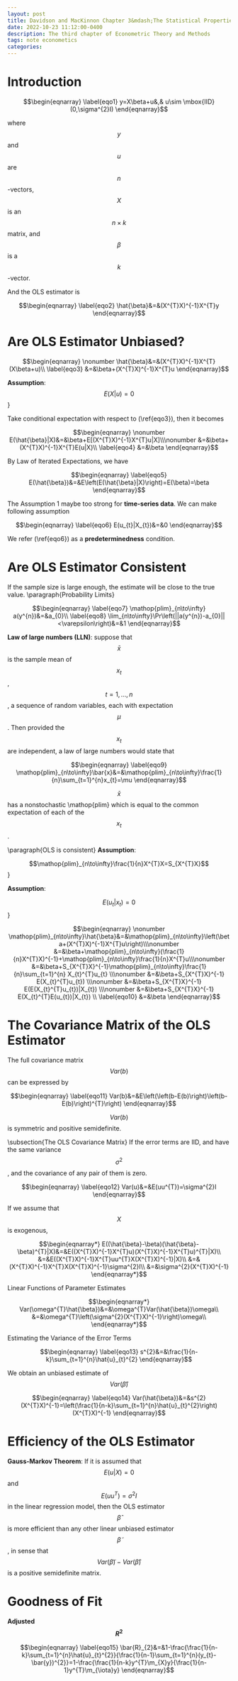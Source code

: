 ```yaml
---
layout: post
title: Davidson and MacKinnon Chapter 3&mdash;The Statistical Properties of Ordinary Least Squares  
date: 2022-10-23 11:12:00-0400
description: The third chapter of Econometric Theory and Methods
tags: note econometics
categories: 
---
```


# Introduction

$$\begin{eqnarray}
\label{eqo1}
y=X\beta+u&,& u\sim \mbox{IID}(0,\sigma^{2}I)
\end{eqnarray}$$

where $$y$$ and $$u$$ are $$n$$-vectors, $$X$$ is an $$n\times k$$ matrix, and $$\beta$$ is a $$k$$-vector.

And the OLS estimator is

$$\begin{eqnarray}
\label{eqo2}
\hat{\beta}&=&(X^{T}X)^{-1}X^{T}y
\end{eqnarray}$$


# Are OLS Estimator Unbiased?

$$\begin{eqnarray}
\nonumber
\hat{\beta}&=&(X^{T}X)^{-1}X^{T}(X\beta+u)\\
\label{eqo3}
&=&\beta+(X^{T}X)^{-1}X^{T}u
\end{eqnarray}$$

**Assumption**: $$E(X|u)=0$$}

Take conditional expectation with respect to (\ref{eqo3}), then it becomes 

$$\begin{eqnarray}
\nonumber
E(\hat{\beta}|X)&=&\beta+E[(X^{T}X)^{-1}X^{T}u|X]\\\nonumber
&=&\beta+(X^{T}X)^{-1}X^{T}E(u|X)\\
\label{eqo4}
&=&\beta
\end{eqnarray}$$

By Law of Iterated Expectations, we have

$$\begin{eqnarray}
\label{eqo5}
E(\hat{\beta})&=&E\left(E(\hat{\beta}|X)\right)=E(\beta)=\beta
\end{eqnarray}$$


The Assumption 1 maybe too strong for **time-series data**. We can make following assumption

$$\begin{eqnarray}
\label{eqo6}
E(u_{t}|X_{t})&=&0
\end{eqnarray}$$

We refer (\ref{eqo6}) as a **predeterminedness** condition.

# Are OLS Estimator Consistent
If the sample size is large enough, the estimate will be close to the true value.
\paragraph{Probability Limits}

$$\begin{eqnarray}
\label{eqo7}
\mathop{plim}_{n\to\infty} a(y^{n})&=&a_{0}\\
\label{eqo8}
\lim_{n\to\infty}\Pr\left(||a(y^{n})-a_{0}||<\varepsilon\right)&=&1
\end{eqnarray}$$

**Law of large numbers (LLN)**: suppose that $$\bar{x}$$ is the sample mean of $$x_{t}$$, $$t=1,\dots, n$$, a sequence of random variables, each with expectation $$\mu$$. Then provided the $$x_{t}$$ are independent, a law of large numbers would state that

$$\begin{eqnarray}
\label{eqo9}
\mathop{plim}_{n\to\infty}\bar{x}&=&\mathop{plim}_{n\to\infty}\frac{1}{n}\sum_{t=1}^{n}x_{t}=\mu
\end{eqnarray}$$

$$\bar{x}$$ has a nonstochastic \mathop{plim} which is equal to the common expectation of each of the $$x_{t}$$.

\paragraph{OLS is consistent}
**Assumption**: 

$$\mathop{plim}_{n\to\infty}\frac{1}{n}X^{T}X=S_{X^{T}X}$$}

**Assumption**: 

$$E(u_{t}|x_{t})=0$$}


$$\begin{eqnarray}
\nonumber
\mathop{plim}_{n\to\infty}\hat{\beta}&=&\mathop{plim}_{n\to\infty}\left(\beta+(X^{T}X)^{-1}X^{T}u\right)\\\nonumber
&=&\beta+\mathop{plim}_{n\to\infty}(\frac{1}{n}X^{T}X)^{-1}+\mathop{plim}_{n\to\infty}\frac{1}{n}X^{T}u\\\nonumber
&=&\beta+S_{X^{T}X}^{-1}\mathop{plim}_{n\to\infty}\frac{1}{n}\sum_{t=1}^{n} X_{t}^{T}u_{t} \\\nonumber
&=&\beta+S_{X^{T}X}^{-1} E(X_{t}^{T}u_{t}) \\\nonumber
&=&\beta+S_{X^{T}X}^{-1} E(E(X_{t}^{T}u_{t})|X_{t}) \\\nonumber
&=&\beta+S_{X^{T}X}^{-1} E(X_{t}^{T}E(u_{t})|X_{t}) \\
\label{eqo10}
&=&\beta
\end{eqnarray}$$


# The Covariance Matrix of the OLS Estimator
The full covariance matrix $$Var(b)$$ can be expressed by

$$\begin{eqnarray}
\label{eqo11}
Var(b)&=&E\left(\left(b-E(b)\right)\left(b-E(b)\right)^{T}\right)
\end{eqnarray}$$


$$Var(b)$$ is symmetric and positive semidefinite.

\subsection{The OLS Covariance Matrix}
If the error terms are IID, and have the same variance $$\sigma^{2}$$, and the covariance of any pair of them is zero.

$$\begin{eqnarray}
\label{eqo12}
Var(u)&=&E(uu^{T})=\sigma^{2}I
\end{eqnarray}$$


If we assume that $$X$$ is exogenous,

$$\begin{eqnarray*}
E((\hat{\beta}-\beta)(\hat{\beta}-\beta)^{T}|X)&=&E((X^{T}X)^{-1}X^{T}u)(X^{T}X)^{-1}X^{T}u)^{T}|X)\\
&=&E((X^{T}X)^{-1}X^{T}uu^{T}X(X^{T}X)^{-1}|X)\\
&=&(X^{T}X)^{-1}X^{T}X(X^{T}X)^{-1}\sigma^{2}I\\
&=&\sigma^{2}(X^{T}X)^{-1}
\end{eqnarray*}$$


Linear Functions of Parameter Estimates

$$\begin{eqnarray*}
Var(\omega^{T}\hat{\beta})&=&\omega^{T}Var(\hat{\beta})\omega\\
&=&\omega^{T}\left(\sigma^{2}(X^{T}X)^{-1}\right)\omega\\
\end{eqnarray*}$$


Estimating the Variance of the Error Terms

$$\begin{eqnarray}
\label{eqo13}
s^{2}&=&\frac{1}{n-k}\sum_{t=1}^{n}\hat{u}_{t}^{2}
\end{eqnarray}$$

We obtain an unbiased estimate of $$Var(\hat{\beta})$$

$$\begin{eqnarray}
\label{eqo14}
Var(\hat{\beta})&=&s^{2}(X^{T}X)^{-1}=\left(\frac{1}{n-k}\sum_{t=1}^{n}\hat{u}_{t}^{2}\right)(X^{T}X)^{-1}
\end{eqnarray}$$


# Efficiency of the OLS Estimator
**Gauss-Markov Theorem**: If it is assumed that $$E(u|X)=0$$ and $$E(uu^{T})=\sigma^{2}I$$ in the linear regression model, then the OLS estimator $$\hat{\beta}$$ is more efficient than any other linear unbiased estimator $$\tilde{\beta}$$, in sense that $$Var(\tilde{\beta})-Var(\hat{\beta})$$ is a positive semidefinite matrix.


# Goodness of Fit
**Adjusted $$R^{2}$$**

$$\begin{eqnarray}
\label{eqo15}
\bar{R}_{2}&=&1-\frac{\frac{1}{n-k}\sum_{t=1}^{n}\hat{u}_{t}^{2}}{\frac{1}{n-1}\sum_{t=1}^{n}(y_{t}-\bar{y})^{2}}=1-\frac{\frac{1}{n-k}y^{T}\m_{X}y}{\frac{1}{n-1}y^{T}\m_{\iota}y}
\end{eqnarray}$$

